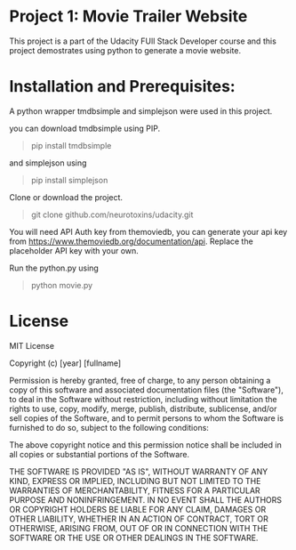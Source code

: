 # Project 1: Movie Trailer Website

This project is a part of the Udacity FUll Stack Developer course and this project demostrates using python to generate a movie website.


# Installation and Prerequisites:

A python wrapper tmdbsimple and simplejson were used in this project.

you can download tmdbsimple using PIP.
>pip install tmdbsimple

and simplejson using
>pip install simplejson

Clone or download the project.
> git clone github.com/neurotoxins/udacity.git

You will need API Auth key from themoviedb, you can generate your api key from 
https://www.themoviedb.org/documentation/api. 
Replace the placeholder API key with your own.

Run the python.py using
>python movie.py

# License 
MIT License

Copyright (c) [year] [fullname]

Permission is hereby granted, free of charge, to any person obtaining a copy
of this software and associated documentation files (the "Software"), to deal
in the Software without restriction, including without limitation the rights
to use, copy, modify, merge, publish, distribute, sublicense, and/or sell
copies of the Software, and to permit persons to whom the Software is
furnished to do so, subject to the following conditions:

The above copyright notice and this permission notice shall be included in all
copies or substantial portions of the Software.

THE SOFTWARE IS PROVIDED "AS IS", WITHOUT WARRANTY OF ANY KIND, EXPRESS OR
IMPLIED, INCLUDING BUT NOT LIMITED TO THE WARRANTIES OF MERCHANTABILITY,
FITNESS FOR A PARTICULAR PURPOSE AND NONINFRINGEMENT. IN NO EVENT SHALL THE
AUTHORS OR COPYRIGHT HOLDERS BE LIABLE FOR ANY CLAIM, DAMAGES OR OTHER
LIABILITY, WHETHER IN AN ACTION OF CONTRACT, TORT OR OTHERWISE, ARISING FROM,
OUT OF OR IN CONNECTION WITH THE SOFTWARE OR THE USE OR OTHER DEALINGS IN THE
SOFTWARE.


